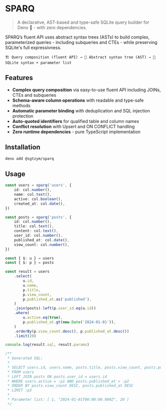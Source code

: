 # SPARQ

> A declarative, AST-based and type-safe SQLite query builder for Deno 🦕 - with zero dependencies.

SPARQ’s fluent API uses abstract syntax trees (ASTs) to build complex, parameterized queries - including subqueries and CTEs - while preserving SQLite's full expressivness.

```
🏗️ Query composition (fluent API) → 🌳 Abstract syntax tree (AST) → 📃 SQLite syntax + parameter list
```

## Features

- **Complex query composition** via easy-to-use fluent API including JOINs, CTEs and subqueries
- **Schema-aware column operations** with readable and type-safe methods
- **Automatic parameter binding** with deduplication and SQL injection protection
- **Auto-quoted identifiers** for qualified table and column names
- **Conflict resolution** with Upsert and ON CONFLICT handling
- **Zero runtime dependencies** - pure TypeScript implementation

## Installation

```bash
deno add @sgtzym/sparq
```

## Usage

```ts
const users = sparq('users', {
    id: col.number(),
    name: col.text(),
    active: col.boolean(),
    created_at: col.date(),
})

const posts = sparq('posts', {
    id: col.number(),
    title: col.text(),
    content: col.text(),
    user_id: col.number(),
    published_at: col.date(),
    view_count: col.number(),
})

const { $: u } = users
const { $: p } = posts

const result = users
    .select(
        u.id,
        u.name,
        p.title,
        p.view_count,
        p.published_at.as('published'),
    )
    .join(posts).left(p.user_id.eq(u.id))
    .where(
        u.active.eq(true),
        p.published_at.gt(new Date('2024-01-01')),
    )
    .orderBy(p.view_count.desc(), p.published_at.desc())
    .limit(20)

console.log(result.sql, result.params)

/**
 * Generated SQL:
 * 
 * SELECT users.id, users.name, posts.title, posts.view_count, posts.published_at AS published
 * FROM users
 * LEFT JOIN posts ON posts.user_id = users.id
 * WHERE users.active = :p1 AND posts.published_at > :p2
 * ORDER BY posts.view_count DESC, posts.published_at DESC
 * LIMIT :p3
 * 
 * Parameter list: [ 1, "2024-01-01T00:00:00.000Z", 20 ]
 */
```